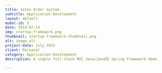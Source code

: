 ```yaml
---
title: Sales Order System
subtitle: Application Development
layout: default
modal-id: 5
date: 2014-07-14
img: startup-framework.png
thumbnail: startup-framework-thumbnail.png
alt: image-alt
project-date: July 2015
client: Personal
category: Application Development
description: A simple full-stack MVC Java/JavaEE Spring Framework demo web application which aimed at showcasing the common basic Spring Framework + Java/JavaEE features with other topics expanded. Backend written in Java, using a variety of JavaEE technologies (JAXRS, JPA, JMS, JSP, JSTL). Hibernate acts as the reference implementation of JPA for ORM. Connects to a relational MySQL database. JSP serves up frontend's HTML pages combined with CSS, JavaScript, and a bit of JQuery to give a classical web app look and feel to it. \n Typical monolithic java application in nature, containing unit tests using JUnit with Mockito as the mocking framework, Integration tests done with assist of an embedded database. Can choose from HyperSQL, H2, Derby. End to End testing done in terms of BDD trialled with Cucumber JVM. At the core of this project demonstrates various different software design & architecture patterns also. From simple classical design patterns to higher level architectural patterns in MVC and 3-Layered architecture (Presentation>Service>DataAccess). Bells and wistles offering in Lombok a boilerplate code reducer library aimed at auto-generating common getter/setters/equals/hashcode etc of POJOs. Support for static code analysis in SonarQube. As well as relational database, the concept of this project connecting to a NoSQL datastore in MongoDB was explored. Many other features so checkout my Github repo at - https://github.com/colinbut/sales-order-system.git Overall this project of mines was very inspired by Spring's own demo project - Pet Clinic.

---
```

